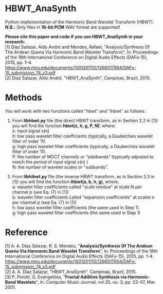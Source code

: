 # HBWT_AnaSynth
Python implementation of the Harmonic Band Wavelet Transform (HBWT).<br />
**N.B.:** Only files in **16-bit PCM** WAV format are supported!

**Please cite this paper and code if you use HBWT_AnaSynth in your research:**<br />
[1] Díaz Salazar, Aldo André and Mendes, Rafael, "Analysis/Synthesis Of The Andean Quena Via Harmonic Band Wavelet Transform", In: Proceedings of the 18th International Conference on Digital Audio Effects (DAFx-15), 2015, pp. 1–4.<br />
https://www.ntnu.edu/documents/1001201110/1266017954/DAFx-15_submission_74_v3.pdf
<br />
[2] Díaz Salazar, Aldo André, "HBWT_AnaSynth", Campinas, Brazil, 2015.

# Methods
You will work with two functions called "hbwt" and "ihbwt" as follows:

1. From **libhbwt.py** file (the direct HBWT transform, as in Section 2.2 in [1]) you will find the function **hbwt(x, h, g, P, N)**, where:<br />
x: input signal x(n)<br />
h: low pass wavelet filter coefficients (typically, a Daubechies wavelet filter of order 11).<br />
g: high pass wavelet filter coefficients (typically, a Daubechies wavelet filter of order 11).<br />
P: the number of MDCT channels or "sidebands" (typically adjusted to match the period of input signal x(n) )<br />
N: the number of wavelet scales or "subbands".<br />

2. From **libhibwt.py** file (the inverse HBWT transform, as in Section 2.3 in [1]) you will find the function **ihbwt(a, b, h, g)**, where:<br />
a: wavelet filter coefficients called "scale residue" at scale N per channel p (see Eq. (7) in [1])<br />
b: wavelet filter coefficients called "expansion coefficients" at scales n per channel p (see Eq. (7) in [1])<br />
h: low pass wavelet filter coefficients (the same used in Step 1).<br />
g: high pass wavelet filter coefficients (the same used in Step 1)<br />

# Reference
[1] A. A. Díaz Salazar, R. S. Mendes, "**Analysis/Synthesis Of The Andean Quena Via Harmonic Band Wavelet Transform**", In: Proceedings of the 18th International Conference on Digital Audio Effects (DAFx-15), 2015, pp. 1–4.<br />
https://www.ntnu.edu/documents/1001201110/1266017954/DAFx-15_submission_74_v3.pdf <br />
[2] A. A. Díaz Salazar, "HBWT_AnaSynth", Campinas, Brazil, 2015. <br />
[3] P. Polotti, G. Evangelista, "**Fractal Additive Synthesis via Harmonic-Band Wavelets**", In: Computer Music Journal, vol.25, no. 3, pp. 22–37, Mar. 2001.
